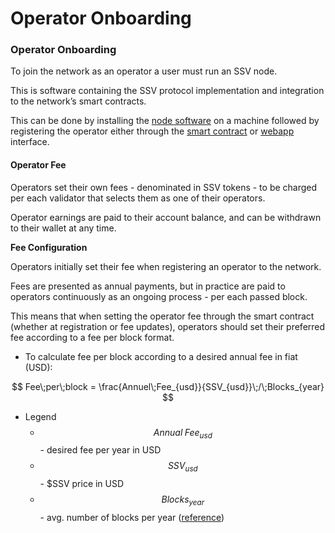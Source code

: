 # Operator Onboarding

### **Operator Onboarding**

To join the network as an operator a user must run an SSV node.&#x20;

This is software containing the SSV protocol implementation and integration to the network’s smart contracts.

This can be done by installing the [node software](../../operator-user-guides/operator-node/installation/) on a machine followed by registering the operator either through the [smart contract](../../developers/smart-contracts/ssvnetwork.md#public-registeroperator-publickey-operatorfee) or [webapp](https://app.ssv.network/) interface.

#### Operator Fee

Operators set their own fees - denominated in SSV tokens - to be charged per each validator that selects them as one of their operators.

Operator earnings are paid to their account balance, and can be withdrawn to their wallet at any time.

**Fee Configuration**

Operators initially set their fee when registering an operator to the network.

Fees are presented as annual payments, but in practice are paid to operators continuously as an ongoing process - per each passed block.

This means that when setting the operator fee through the smart contract (whether at registration or fee updates), operators should set their preferred fee according to a fee per block format.

* To calculate fee per block according to a desired annual fee in fiat (USD):

$$
Fee\;per\;block = \frac{Annuel\;Fee_{usd}}{SSV_{usd}}\;/\;Blocks_{year}
$$

* Legend
  * $$Annual\;Fee_{usd}$$ - desired fee per year in USD
  * $$SSV_{usd}$$ - $SSV price in USD
  * $$Blocks_{year}$$ - avg. number of blocks per year ([reference](https://ycharts.com/indicators/ethereum_blocks_per_day))
